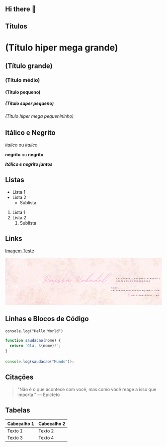 ## Hi there 👋

## Títulos 

# (Título hiper mega grande) 
## (Título grande) 
### (Título médio) 
#### (Título pequeno) 
##### (Título super pequeno) 
###### (Título hiper mega pequenininho) 

## Itálico e Negrito

*italico* ou _italico_

**negrito** ou __negrito__

___itálico e negrito juntos___

## Listas

- Lista 1 
- Lista 2
  - Sublista
	
1. Lista 1 
2. Lista 2
   1. Sublista

## Links 

[Imagem Teste](https://i.pinimg.com/736x/ae/01/17/ae011751dec942b02a695342eadd09d8.jpg)

![Imagem Teste 1](<Capa LinkedIn (2)-1.png>)

## Linhas e Blocos de Código

`console.log("Hello World")`

``` javascript
function saudacao(nome) {
  return `Olá, ${nome}!`;
}

console.log(saudacao("Mundo")); 
```

## Citações

> "Não é o que acontece com você, mas como você reage a isso que importa." — Epicteto

## Tabelas

| Cabeçalho 1 | Cabeçalho 2 |
| ----------- | ----------- |
|   Texto 1   |   Texto 2   |
|   Texto 3   |   Texto 4   |

<!--
**raissarobadel/raissarobadel** is a ✨ _special_ ✨ repository because its `README.md` (this file) appears on your GitHub profile.

Here are some ideas to get you started:

- 🔭 I’m currently working on ...
- 🌱 I’m currently learning ...
- 👯 I’m looking to collaborate on ...
- 🤔 I’m looking for help with ...
- 💬 Ask me about ...
- 📫 How to reach me: ...
- 😄 Pronouns: ...
- ⚡ Fun fact: ...
-->
